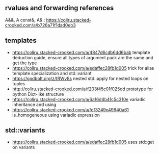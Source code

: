 
## rvalues and forwarding references

A&&, A const&, A& : https://coliru.stacked-crooked.com/a/b726a71f1dad0eb3


## templates

- https://coliru.stacked-crooked.com/a/4847d6cdb6dd6bab template deduction guide, ensure all types of argument pack are the same and get the type
- https://coliru.stacked-crooked.com/a/edaffec28fb1d005 trick for alias template specialization and std::variant
- https://godbolt.org/z/tRWv8s nested std::apply for nested loops on tuples
- http://coliru.stacked-crooked.com/a/f203f45c01f025dd prototype for python Dict-like structure
- https://coliru.stacked-crooked.com/a/6a16d4b41c5c310e variadic inheritance and using
- https://coliru.stacked-crooked.com/a/fef3249e49640a61 is_homogeneous using variadic expression


## std::variants
- https://coliru.stacked-crooked.com/a/edaffec28fb1d005 uses std::get on variants

